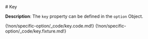 <div class="target-fixer"></div>
# Key

__Description__: The `key` property can be defined in the `option` Object.

{!non/specific-option/_code/key.code.md!}
{!non/specific-option/_code/key.fixture.md!}

<div class="end-last"></div>


